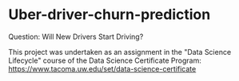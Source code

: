 # Uber-driver-churn-prediction

Question: Will New Drivers Start Driving?

This project was undertaken as an assignment in the "Data Science Lifecycle" course of the Data Science Certificate Program:
https://www.tacoma.uw.edu/set/data-science-certificate